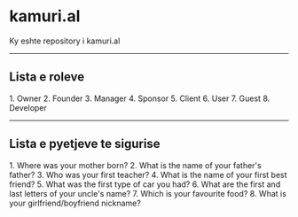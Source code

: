 # kamuri.al
Ky eshte repository i kamuri.al 
<hr>
<h2>Lista e roleve</h2>
1. Owner
2. Founder
3. Manager
4. Sponsor
5. Client
6. User
7. Guest
8. Developer
<br>
<hr>
<h2>Lista e pyetjeve te sigurise</h2>
1. Where was your mother born?
2. What is the name of your father's father?
3. Who was your first teacher?
4. What is the name of your first best friend?
5. What was the first type of car you had?
6. What are the first and last letters of your uncle's name?
7. Which is your favourite food? 
8. What is your girlfriend/boyfriend nickname?
